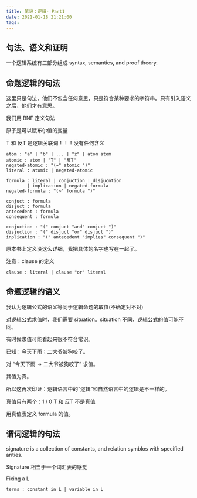 ```yaml
---
title: 笔记：逻辑- Part1
date: 2021-01-18 21:21:00
tags:
---
```


## 句法、语义和证明

一个逻辑系统有三部分组成 syntax, semantics, and proof theory.

## 命题逻辑的句法

这里只是句法，他们不包含任何意思，只是符合某种要求的字符串。只有引入语义之后，他们才有意思。

我们用 BNF 定义句法

原子是可以赋布尔值的变量

T 和 反T 是逻辑关联词！！！没有任何含义

```
atom : "a" | "b" | ... | "z" | atom atom
atomic : atom | "T" | "反T"
negated-atomic : "(~" atomic ")"
literal : atomic | negated-atomic

formula : literal | conjuction | disjucntion 
        | implication | negated-formula
negated-formula : "(~" formula ")"

conjuct : formula
disjuct : formula
antecedent : formula
consequent : formula

conjuction : "(" conjuct "and" conjuct ")"
disjuction : "(" disjuct "or" disjuct ")"
inplication : "(" antecedent "implies" consequent ")"
```

原本书上定义没这么详细，我把具体的名字也写在一起了。

注意：clause 的定义

```
clause : literal | clause "or" literal
```

## 命题逻辑的语义

我认为逻辑公式的语义等同于逻辑命题的取值(不确定对不对)

对逻辑公式求值时，我们需要 situation。situation 不同，逻辑公式的值可能不同。

有时候求值可能看起来很不符合常识。

已知：今天下雨；二大爷被狗咬了。

对 “今天下雨 -> 二大爷被狗咬了” 求值。

其值为真。

所以这再次印证：逻辑语言中的“逻辑”和自然语言中的逻辑是不一样的。

真值只有两个：1 / 0 T 和 反T 不是真值

用真值表定义 formula 的值。

## 谓词逻辑的句法

signature is a collection of constants, and relation symblos with specified arities.

Signature 相当于一个词汇表的感觉

Fixing a L
```
terms : constant in L | variable in L
```
